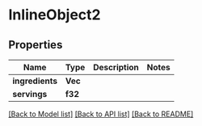# InlineObject2

## Properties

Name | Type | Description | Notes
------------ | ------------- | ------------- | -------------
**ingredients** | **Vec<String>** |  | 
**servings** | **f32** |  | 

[[Back to Model list]](../README.md#documentation-for-models) [[Back to API list]](../README.md#documentation-for-api-endpoints) [[Back to README]](../README.md)


